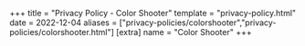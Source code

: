 +++
title = "Privacy Policy - Color Shooter"
template = "privacy-policy.html"
date = 2022-12-04
aliases = ["privacy-policies/colorshooter","privacy-policies/colorshooter.html"]
[extra]
name = "Color Shooter"
+++